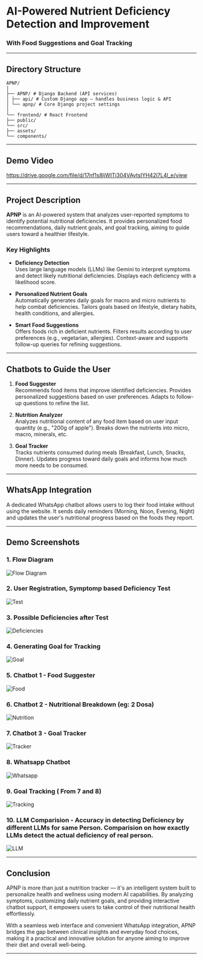 # AI-Powered Nutrient Deficiency Detection and Improvement  
### With Food Suggestions and Goal Tracking

---

## Directory Structure

```
APNP/
│
├── APNP/ # Django Backend (API services)
│ ├── api/ # Custom Django app – handles business logic & API
│ └── apnp/ # Core Django project settings
│
└── frontend/ # React Frontend
├── public/
└── src/
├── assets/
└── components/
```
---

## Demo Video

https://drive.google.com/file/d/17nf1s8ljWITj304VAytsIYH42l7L4I_e/view

---

## Project Description

**APNP** is an AI-powered system that analyzes user-reported symptoms to identify potential nutritional deficiencies. It provides personalized food recommendations, daily nutrient goals, and goal tracking, aiming to guide users toward a healthier lifestyle.

### Key Highlights

- **Deficiency Detection**  
  Uses large language models (LLMs) like Gemini to interpret symptoms and detect likely nutritional deficiencies. Displays each deficiency with a likelihood score.

- **Personalized Nutrient Goals**  
  Automatically generates daily goals for macro and micro nutrients to help combat deficiencies. Tailors goals based on lifestyle, dietary habits, health conditions, and allergies.

- **Smart Food Suggestions**  
  Offers foods rich in deficient nutrients. Filters results according to user preferences (e.g., vegetarian, allergies). Context-aware and supports follow-up queries for refining suggestions.

---

## Chatbots to Guide the User

1. **Food Suggester**  
   Recommends food items that improve identified deficiencies. Provides personalized suggestions based on user preferences. Adapts to follow-up questions to refine the list.

2. **Nutrition Analyzer**  
   Analyzes nutritional content of any food item based on user input quantity (e.g., "200g of apple"). Breaks down the nutrients into micro, macro, minerals, etc.

3. **Goal Tracker**  
   Tracks nutrients consumed during meals (Breakfast, Lunch, Snacks, Dinner). Updates progress toward daily goals and informs how much more needs to be consumed.

---

## WhatsApp Integration

A dedicated WhatsApp chatbot allows users to log their food intake without using the website. It sends daily reminders (Morning, Noon, Evening, Night) and updates the user's nutritional progress based on the foods they report.

---

## Demo Screenshots

### 1. Flow Diagram
![Flow Diagram](./screenshots/Picture1.png)

### 2. User Registration, Symptomp based Deficiency Test
![Test](./screenshots/Picture2.jpg)

### 3. Possible Deficiencies after Test
![Deficiencies](./screenshots/Picture3.jpg)

### 4. Generating Goal for Tracking
![Goal](./screenshots/Picture4.jpg)

### 5. Chatbot 1 - Food Suggester
![Food](./screenshots/Picture5.jpg)

### 6. Chatbot 2 - Nutritional Breakdown (eg: 2 Dosa)
![Nutrition](./screenshots/Picture6.png)

### 7. Chatbot 3 - Goal Tracker
![Tracker](./screenshots/Picture7.jpg)

### 8. Whatsapp Chatbot
![Whatsapp](./screenshots/Picture8.jpg)

### 9. Goal Tracking ( From 7 and 8)
![Tracking](./screenshots/Picture9.png)

### 10. LLM Comparision - Accuracy in detecting Deficiency by different LLMs for same Person. Comparision on how exactly LLMs detect the actual deficiency of real person.
![LLM](./screenshots/Picture10.png)

---

## Conclusion

APNP is more than just a nutrition tracker — it's an intelligent system built to personalize health and wellness using modern AI capabilities. By analyzing symptoms, customizing daily nutrient goals, and providing interactive chatbot support, it empowers users to take control of their nutritional health effortlessly.

With a seamless web interface and convenient WhatsApp integration, APNP bridges the gap between clinical insights and everyday food choices, making it a practical and innovative solution for anyone aiming to improve their diet and overall well-being.

---
